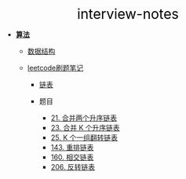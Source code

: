 <center><a href="#" target="_Self" style="font-size:28px;text-decoration:none;color:#000000;">interview-notes</a></center>

* [**算法**](算法/)
  * [数据结构](算法/数据结构/)
  * [leetcode刷题笔记](算法/leetcode/)
    
    * [链表](算法/leetcode/listnode/)
    
    * 题目
    
      * [21. 合并两个升序链表](算法/leetcode/listnode/21.%20合并两个升序链表)
      * [23. 合并 K 个升序链表](算法/leetcode/listnode/23.%20合并K个升序链表)
      * [25. K 个一组翻转链表](算法/leetcode/listnode/25.%20K%20个一组翻转链表)
      * [143. 重排链表](算法/leetcode/listnode/143.%20重排链表)
      * [160. 相交链表](算法/leetcode/listnode/160.%20相交链表)
      * [206. 反转链表](算法/leetcode/listnode/206.%20反转链表)
      
      
